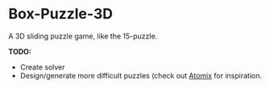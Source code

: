 # Box-Puzzle-3D

A 3D sliding puzzle game, like the 15-puzzle.

**TODO:**
- Create solver
- Design/generate more difficult puzzles (check out [Atomix](https://en.wikipedia.org/wiki/Atomix_(video_game)) for inspiration.
